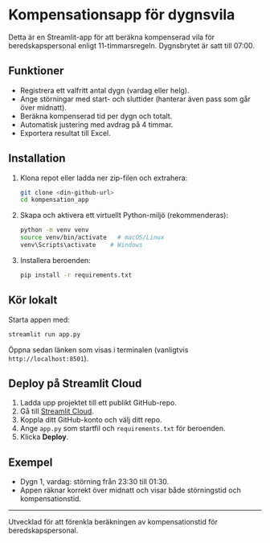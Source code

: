 # Kompensationsapp för dygnsvila

Detta är en Streamlit-app för att beräkna kompenserad vila för beredskapspersonal enligt 11-timmarsregeln. 
Dygnsbrytet är satt till 07:00.

## Funktioner
- Registrera ett valfritt antal dygn (vardag eller helg).
- Ange störningar med start- och sluttider (hanterar även pass som går över midnatt).
- Beräkna kompenserad tid per dygn och totalt.
- Automatisk justering med avdrag på 4 timmar.
- Exportera resultat till Excel.

## Installation

1. Klona repot eller ladda ner zip-filen och extrahera:
   ```bash
   git clone <din-github-url>
   cd kompensation_app
   ```

2. Skapa och aktivera ett virtuellt Python-miljö (rekommenderas):
   ```bash
   python -m venv venv
   source venv/bin/activate   # macOS/Linux
   venv\Scripts\activate    # Windows
   ```

3. Installera beroenden:
   ```bash
   pip install -r requirements.txt
   ```

## Kör lokalt

Starta appen med:
```bash
streamlit run app.py
```

Öppna sedan länken som visas i terminalen (vanligtvis `http://localhost:8501`).

## Deploy på Streamlit Cloud

1. Ladda upp projektet till ett publikt GitHub-repo.
2. Gå till [Streamlit Cloud](https://share.streamlit.io/).
3. Koppla ditt GitHub-konto och välj ditt repo.
4. Ange `app.py` som startfil och `requirements.txt` för beroenden.
5. Klicka **Deploy**.

## Exempel

- Dygn 1, vardag: störning från 23:30 till 01:30.
- Appen räknar korrekt över midnatt och visar både störningstid och kompensationstid.

---

Utvecklad för att förenkla beräkningen av kompensationstid för beredskapspersonal.
